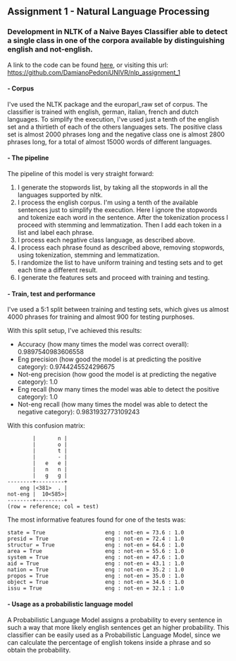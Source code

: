 ## Assignment 1 - Natural Language Processing
### Development in NLTK of a Naive Bayes Classifier able to detect a single class in one of the corpora available by distinguishing english and not-english.

A link to the code can be found [here](https://github.com/DamianoPedoniUNIVR/nlp_assignment_1), or visiting this url: https://github.com/DamianoPedoniUNIVR/nlp_assignment_1

#### - Corpus
I've used the NLTK package and the europarl_raw set of corpus. The classifier is trained with english, german, italian, french and dutch languages.
To simplify the execution, I've used just a tenth of the english set and a thirtieth of each of the others languages sets. The positive class set is almost 2000 phrases long and the negative class one is almost 2800 phrases long, for a total of almost 15000 words of different languages.

#### - The pipeline
The pipeline of this model is very straight forward:
1) I generate the stopwords list, by taking all the stopwords in all the languages supported by nltk.
2) I process the english corpus. I'm using a tenth of the available sentences just to simplify the execution. Here I ignore the stopwords and tokenize each word in the sentence. After the tokenization process I proceed with stemming and lemmatization. Then I add each token in a list and label each phrase.
3) I process each negative class language, as described above.
4) I process each phrase found as described above, removing stopwords, using tokenization, stemming and lemmatization.
5) I randomize the list to have uniform training and testing sets and to get each time a different result.
6) I generate the features sets and proceed with training and testing.

#### - Train, test and performance
I've used a 5:1 split between training and testing sets, which gives us almost 4000 phrases for training and almost 900 for testing purphoses.

With this split setup, I've achieved this results:
- Accuracy (how many times the model was correct overall):  0.9897540983606558
- Eng precision (how good the model is at predicting the positive category):  0.9744245524296675
- Not-eng precision (how good the model is at predicting the negative category):  1.0
- Eng recall (how many times the model was able to detect the positive category):  1.0
- Not-eng recall (how many times the model was able to detect the negative category):  0.9831932773109243

With this confusion matrix:
```
        |       n |
        |       o |
        |       t |
        |       - |
        |   e   e |
        |   n   n |
        |   g   g |
--------+---------+
    eng |<381>  . |
not-eng |  10<585>|
--------+---------+
(row = reference; col = test)
```
The most informative features found for one of the tests was:
```
state = True                   eng : not-en = 73.6 : 1.0
presid = True                  eng : not-en = 72.4 : 1.0
structur = True                eng : not-en = 64.6 : 1.0
area = True                    eng : not-en = 55.6 : 1.0
system = True                  eng : not-en = 47.6 : 1.0
aid = True                     eng : not-en = 43.1 : 1.0
nation = True                  eng : not-en = 35.2 : 1.0
propos = True                  eng : not-en = 35.0 : 1.0
object = True                  eng : not-en = 34.6 : 1.0
issu = True                    eng : not-en = 32.1 : 1.0
```

#### - Usage as a probabilistic language model
A Probabilistic Language Model assigns a probability to every sentence in such a way that more likely english sentences get an higher probability. This classifier can be easily used as a Probabilistic Language Model, since we can calculate the percentage of english tokens inside a phrase and so obtain the probability.
